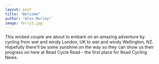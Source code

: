 ```yaml
---
layout: post
title: "Welcome"
author: "Alex Morley"
image: ferry1.jpg
---
```


This wicked couple are about to embark on an amazing adventure by cycling from wet and windy London, UK to wet and windy Wellington, NZ. Hopefully there'll be some sunshine on the way so they can show us their progress on here at Read Cycle Read - the first place for Read Cycling News.
